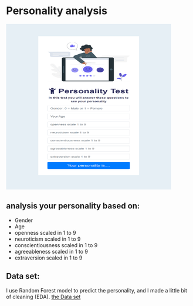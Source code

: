 # Personality analysis
<img src="2023-02-17.png" width="450" height="450"> 


## analysis your personality based on:
- Gender
- Age
- openness scaled in 1 to 9
- neuroticism scaled in 1 to 9
- conscientiousness scaled in 1 to 9
- agreeableness scaled in 1 to 9
- extraversion scaled in 1 to 9
## Data set:
I use Random Forest model to predict the personality, and I made a little bit of cleaning (EDA).
[the Data set](https://www.kaggle.com/datasets/pavlorymarchuk/test3434?select=test.csv)

